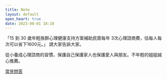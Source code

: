 ```yaml
---
title: Note
layout: default
open_heart: true
date: 2023-08-01 18:10
---
```


「15 到 30 歲年輕族群心理健康支持方案補助民眾每年 3次心理諮商費，估每人每次可以省下1600元。」
請大家告訴大家。

從小養成心理諮商的習慣，保護自己保護家人也保護愛人與朋友。不年輕的姐姐誠心推薦。

[常見問答](https://www.cna.com.tw/news/ahel/202307315005.aspx)
